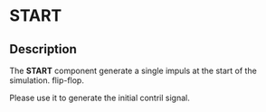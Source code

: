 # START

## Description

The **START** component generate a single impuls at the start of the simulation. flip-flop.

Please use it to generate the initial contril signal.